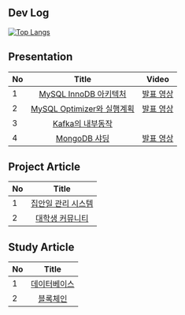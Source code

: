 ## Dev Log
[![Top Langs](https://github-readme-stats.vercel.app/api/top-langs/?username=diydriller)](https://github.com/anuraghazra/github-readme-stats)

## Presentation
| No | Title | Video |
|:----------|:------------:|:------------:|
| 1       | [MySQL InnoDB 아키텍처](https://docs.google.com/presentation/d/1c6v2HA8L9XkAxClcK-53gLyI1Jm_xA0dP-slI3Ns4nQ/edit?usp=sharing)      |[발표 영상](https://www.youtube.com/watch?v=SchVD7pepT4)|
| 2       | [MySQL Optimizer와 실행계획](https://docs.google.com/presentation/d/18n3pNf3PPiG_zb41eqtkLmC70fvEjH-Tvx4rJoaaQxA/edit?usp=sharing) |[발표 영상](https://www.youtube.com/watch?v=9joltKKNoqs)|
| 3       | [Kafka의 내부동작](https://docs.google.com/presentation/d/1cVbeZ44z1qRmynD8A6zZ_fWkJgySc4vG06ygaMCX6Kg/edit?usp=sharing)           ||
| 4       | [MongoDB 샤딩](https://docs.google.com/presentation/d/1LK6g7zV6FZdRpT7GdJSNJBXVKP4ZSJYk6Ou9aj4PHHw/edit?usp=sharing)               |[발표 영상](https://youtu.be/Fp3dYyNqEX4)|

## Project Article
| No | Title |
|:----------|:------------:|
| 1       | [집안일 관리 시스템](https://develop-think-record.tistory.com/category/%ED%94%84%EB%A1%9C%EC%A0%9D%ED%8A%B8/%EC%A7%91%EC%95%88%EC%9D%BC%20%EA%B4%80%EB%A6%AC%20%EC%8B%9C%EC%8A%A4%ED%85%9C)      |
| 2       | [대학생 커뮤니티](https://develop-think-record.tistory.com/category/%ED%94%84%EB%A1%9C%EC%A0%9D%ED%8A%B8/%EB%8C%80%ED%95%99%EC%83%9D%20%EC%BB%A4%EB%AE%A4%EB%8B%88%ED%8B%B0) |


## Study Article
| No | Title |
|:----------|:------------:|
| 1       | [데이터베이스](https://develop-think-record.tistory.com/category/%EB%B6%84%EC%84%9D/%EB%8D%B0%EC%9D%B4%ED%84%B0%EB%B2%A0%EC%9D%B4%EC%8A%A4)      |
| 2       | [블록체인](https://develop-think-record.tistory.com/category/%EB%B6%84%EC%84%9D/%EB%B8%94%EB%A1%9D%EC%B2%B4%EC%9D%B8) |

